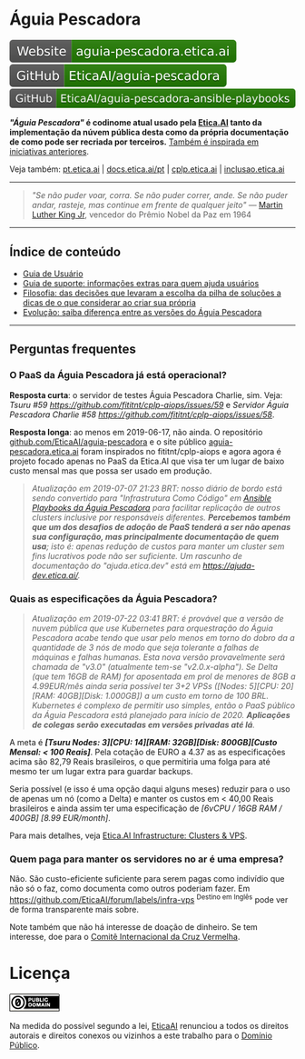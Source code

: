 # Águia Pescadora

[![Website: aguia-pescadora.etica.ai](img/badges/website.svg)](https://aguia-pescadora.etica.ai) [![GitHub: EticaAI/aguia-pescadora](img/badges/github.svg)](https://github.com/EticaAI/aguia-pescadora) [![GitHub: EticaAI/aguia-pescadora-ansible-playbooks](img/badges/github-aguia-pescadora-ansible-playbooks.svg)](https://github.com/EticaAI/aguia-pescadora-ansible-playbooks)

**_"Águia Pescadora"_ é codinome atual usado pela [Etica.AI](https://etica.ai)
tanto da implementação da núvem pública desta como da própria documentação de
como pode ser recriada por terceiros.** [Também é inspirada em iniciativas anteriores](evolucao/#pré-águia-pescadora).

<!--
documentação/código dedicada ao domínio publico como da própria implementação de solução completa da
nuvem pública da [Etica.AI](https://etica.ai)**.

**Águia Pescadora é o nome dado ao projeto da Etica.AI de Plataforma Como Serviço
(_"PaaS"_) oferecida gratuitamente a quem da apoio em comunidades de base nas
quais participamos.** Nas próximas semanas devemos ter um ambiente
aceitavelmente pronto para uso em produção e com controle automatizado de
[etica.dev](https://etica.dev), sendo um dos nossos maiores desafios o processo
de documentação e otimização para permitir uso simples.
-->

Veja também: [pt.etica.ai](https://pt.etica.ai) \| [docs.etica.ai/pt](https://docs.etica.ai/pt) \| [cplp.etica.ai](https://cplp.etica.ai) \| [inclusao.etica.ai](https://inclusao.etica.ai) 

---

<!--
<figure class="image">
  <img src="img/aguia-pescadora-banner.jpg" alt="{{ include.description }}">
  <figcaption>Águia Pescadora © Andy Morffew</figcaption>
</figure>
-->

> _"Se não puder voar, corra. Se não puder correr, ande. Se não puder andar,
> rasteje, mas continue em frente de qualquer jeito"_
> — [Martin Luther King Jr](https://pt.wikipedia.org/wiki/Martin_Luther_King_Jr.), vencedor do Prêmio Nobel da Paz em 1964

---

## Índice de conteúdo

- [Guia de Usuário](guia-de-usuario/)
- [Guia de suporte: informações extras para quem ajuda usuários](./guia-de-suporte/)
- [Filosofia: das decisões que levaram a escolha da pilha de soluções a dicas de o que considerar ao criar sua própria](filosofia/)
- [Evolução: saiba diferença entre as versões do Águia Pescadora](evolucao/)

<!--
- Sites extras da Etica.AI relacionados ao Águia Pescadora
  - [Inclusão Digital - Etica.AI: Recursos gratuitos de apoio à inclusão digital de pessoas desenvolvedoras de tecnologia](https://inclusao.etica.ai/)
  - [Contexto tecnológico para fomento de Ética na Inteligência Artificial na CPLP](https://cplp.etica.ai/)
-->

---

## Perguntas frequentes

### O PaaS da Águia Pescadora já está operacional?
**Resposta curta**: o servidor de testes Águia Pescadora Charlie, sim. Veja:
_Tsuru #59 <https://github.com/fititnt/cplp-aiops/issues/59>_ e _Servidor Águia
Pescadora Charlie #58 <https://github.com/fititnt/cplp-aiops/issues/58>_.

**Resposta longa**: ao menos em 2019-06-17, não ainda. O repositório
[github.com/EticaAI/aguia-pescadora](https://github.com/EticaAI/aguia-pescadora)
e o site público [aguia-pescadora.etica.ai](https://aguia-pescadora.etica.ai/)
foram inspirados no fititnt/cplp-aiops e agora agora é projeto focado apenas no
PaaS da Etica.AI que visa ter um lugar de baixo custo mensal mas que possa ser
usado em produção.

> _Atualização em 2019-07-07 21:23 BRT: nosso diário de bordo está sendo
convertido para "Infrastrutura Como Código" em
[Ansible Playbooks da Águia Pescadora](https://github.com/EticaAI/aguia-pescadora-ansible-playbooks)
para facilitar replicação de outros clusters inclusive por responsáveis
diferentes. **Percebemos também que um dos desafios de adoção de PaaS tenderá a
ser não apenas sua configuração, mas principalmente documentação de quem usa**;
isto é: apenas redução de custos para manter um cluster sem fins lucrativos pode
não ser suficiente. Um rascunho de documentação do "ajuda.etica.dev"
está em <https://ajuda-dev.etica.ai/>._

### Quais as especificações da Águia Pescadora?
<!--
  - Águia Pescadora Alpha não tem previsão de ser desativada (custa pouco)
  - Águia Pescadora Bravo e Águia Pescadora Charlie não serão renovadas (Estão na OVH)
  - As 3 VPSs VPS Elefante Bornéu YUL não serão renovadas (Estão na OVH)
    - No futuro, caso haja necessidade, poderão ser recriadas _dentro_ da Águia Pescadora
  - aaa
-->

> _Atualização em 2019-07-22 03:41 BRT: é provável que a versão de nuvem pública
que use Kubernetes para orquestração do Águia Pescadora acabe tendo que usar
pelo menos em torno do dobro da a quantidade de 3 nós de modo que seja tolerante
a falhas de máquinas e falhas humanas. Esta nova versão provavelmente será
chamada de "v3.0" (atualmente tem-se "v2.0.x-alpha"). Se Delta (que tem 16GB de
RAM) for aposentada em prol de menores de 8GB a 4.99EUR/mês ainda seria possível
ter 3+2 VPSs ([Nodes: 5][CPU: 20][RAM: 40GB][Disk: 1.000GB]) a um custo em torno
de 100 BRL. Kubernetes é complexo de permitir uso simples, então o PaaS público
da Águia Pescadora está planejado para início de 2020. **Aplicações de colegas
serão executadas em versões privadas até lá**._

A meta é _**[Tsuru Nodes: 3][CPU: 14][RAM: 32GB][Disk: 800GB][Custo Mensal: < 100 Reais]**_.
Pela cotação de EURO a 4.37 as as especificações acima são 82,79 Reais
brasileiros, o que permitiria uma folga para até mesmo ter um lugar extra para
guardar backups.

Seria possível (e isso é uma opção daqui alguns meses) reduzir para o uso
de apenas um nó (como a Delta) e manter os custos em < 40,00 Reais brasileiros e
ainda assim ter uma especificação de _[6vCPU / 16GB RAM / 400GB] [8.99 EUR/month]_.

Para mais detalhes, veja [Etica.AI Infrastructure: Clusters & VPS](https://github.com/orgs/EticaAI/projects/2).

### Quem paga para manter os servidores no ar é uma empresa?
Não. São custo-eficiente suficiente para serem pagas como indivídio que não
só o faz, como documenta como outros poderiam fazer. Em
<https://github.com/EticaAI/forum/labels/infra-vps> <sup>Destino em Inglês</sup>
pode ver de forma transparente mais sobre.

Note também que não há interesse de doação de dinheiro. Se tem interesse, doe
para o [Comitê Internacional da Cruz Vermelha](https://www.icrc.org/pt).


# Licença

[![Domínio Público](img/dominio-publico.png)](UNLICENSE)

Na medida do possível segundo a lei, [EticaAI](https://github.com/EticaAI)
renunciou a todos os direitos autorais e direitos conexos ou vizinhos a este
trabalho para o [Domínio Público](UNLICENSE).
